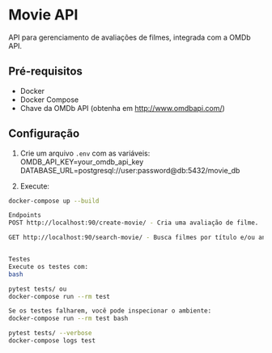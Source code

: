 # Movie API

API para gerenciamento de avaliações de filmes, integrada com a OMDb API.

## Pré-requisitos
- Docker
- Docker Compose
- Chave da OMDb API (obtenha em http://www.omdbapi.com/)

## Configuração
1. Crie um arquivo `.env` com as variáveis:
OMDB_API_KEY=your_omdb_api_key
DATABASE_URL=postgresql://user:password@db:5432/movie_db

2. Execute:
```bash
docker-compose up --build

Endpoints
POST http://localhost:90/create-movie/ - Cria uma avaliação de filme.

GET http://localhost:90/search-movie/ - Busca filmes por título e/ou ano.


Testes
Execute os testes com:
bash

pytest tests/ ou
docker-compose run --rm test

Se os testes falharem, você pode inspecionar o ambiente:
docker-compose run --rm test bash

pytest tests/ --verbose
docker-compose logs test

